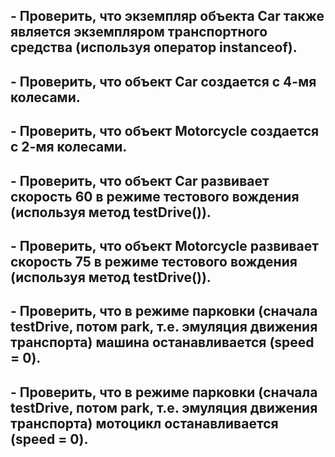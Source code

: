## - Проверить, что экземпляр объекта Car также является экземпляром транспортного средства (используя оператор instanceof).

## - Проверить, что объект Car создается с 4-мя колесами.

## - Проверить, что объект Motorcycle создается с 2-мя колесами.

## - Проверить, что объект Car развивает скорость 60 в режиме тестового вождения (используя метод testDrive()).

## - Проверить, что объект Motorcycle развивает скорость 75 в режиме тестового вождения (используя метод testDrive()).

## - Проверить, что в режиме парковки (сначала testDrive, потом park, т.е. эмуляция движения транспорта) машина останавливается (speed = 0).

## - Проверить, что в режиме парковки (сначала testDrive, потом park, т.е. эмуляция движения транспорта) мотоцикл останавливается (speed = 0).
